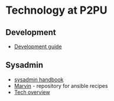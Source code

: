 # Technology at P2PU

## Development

 - [Development guide](https://docs.google.com/document/d/1aoQ8leLNKbUdCN-SGWLNkZOfwOQ2kWKBV6H0hnwPQvQ/edit)

## Sysadmin

- [sysadmin handbook](https://docs.google.com/document/d/1e8tZoo7BrZYygBEgirtBeK4wjJOdE2LvSkajgEOeojs/edit)
- [Marvin](https://github.com/p2pu/marvin) - repository for ansible recipes
- [Tech overview](https://docs.google.com/document/d/1A4ThUFPhXz6ErmU7iW8naenR27Jx3cClDYxGDAObb60/edit#heading=h.3w7j9bs8m76y)
